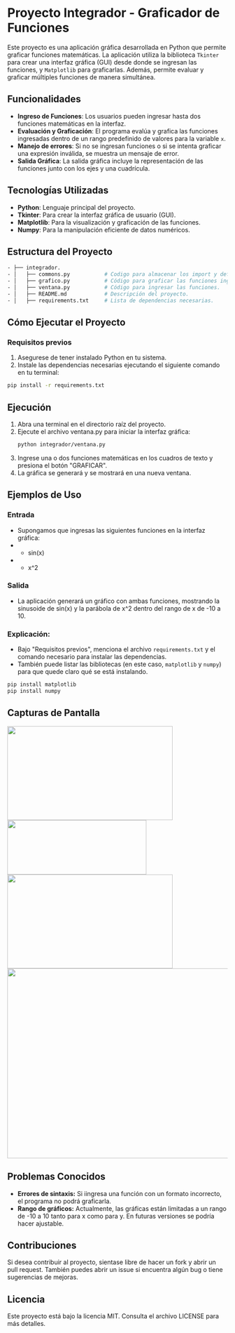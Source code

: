 # Proyecto Integrador - Graficador de Funciones

Este proyecto es una aplicación gráfica desarrollada en Python que permite graficar funciones matemáticas. La aplicación utiliza la biblioteca `Tkinter` para crear una interfaz gráfica (GUI) desde donde se ingresan las funciones, y `Matplotlib` para graficarlas. Además, permite evaluar y graficar múltiples funciones de manera simultánea.

## Funcionalidades

- **Ingreso de Funciones**: Los usuarios pueden ingresar hasta dos funciones matemáticas en la interfaz.
- **Evaluación y Graficación**: El programa evalúa y grafica las funciones ingresadas dentro de un rango predefinido de valores para la variable `x`.
- **Manejo de errores**: Si no se ingresan funciones o si se intenta graficar una expresión inválida, se muestra un mensaje de error.
- **Salida Gráfica**: La salida gráfica incluye la representación de las funciones junto con los ejes y una cuadrícula.

## Tecnologías Utilizadas

- **Python**: Lenguaje principal del proyecto.
- **Tkinter**: Para crear la interfaz gráfica de usuario (GUI).
- **Matplotlib**: Para la visualización y graficación de las funciones.
- **Numpy**: Para la manipulación eficiente de datos numéricos.

## Estructura del Proyecto

```bash
- ├── integrador.
- │   ├── commons.py           # Codigo para almacenar los import y def.
- │   ├── grafico.py           # Código para graficar las funciones ingresadas.
- │   ├── ventana.py           # Código para ingresar las funciones.
- │   ├── README.md            # Descripción del proyecto.
- │   ├── requirements.txt     # Lista de dependencias necesarias.
```
## Cómo Ejecutar el Proyecto

### Requisitos previos

1. Asegurese de tener instalado Python en tu sistema.
2. Instale las dependencias necesarias ejecutando el siguiente comando en tu terminal:

```bash
pip install -r requirements.txt
```
## Ejecución
1. Abra una terminal en el directorio raíz del proyecto.
2. Ejecute el archivo ventana.py para iniciar la interfaz gráfica:
   ```bash
   python integrador/ventana.py
3. Ingrese una o dos funciones matemáticas en los cuadros de texto y presiona el botón "GRAFICAR".
4. La gráfica se generará y se mostrará en una nueva ventana.

## Ejemplos de Uso

### Entrada
- Supongamos que ingresas las siguientes funciones en la interfaz gráfica:
- - sin(x)
- - x^2
### Salida
- La aplicación generará un gráfico con ambas funciones, mostrando la sinusoide de sin(x) y la parábola de x^2 dentro del rango de x de -10 a 10.

### Explicación:

- Bajo "Requisitos previos", menciona el archivo `requirements.txt` y el comando necesario para instalar las dependencias.
- También puede listar las bibliotecas (en este caso, `matplotlib` y `numpy`) para que quede claro qué se está instalando.

```bash
pip install matplotlib
pip install numpy
```

## Capturas de Pantalla
<img width="378" height="214" src= "https://github.com/user-attachments/assets/3bba4e60-c7bb-44a1-b3cc-23f87ef6aa49"/>
<img width="318" height="124" src= "https://github.com/user-attachments/assets/0c00c981-4ebb-4574-8466-88b90ae91d7f"/>
<img width="378" height="214" src= "https://github.com/user-attachments/assets/73fe1dd5-4e7f-4ad2-9c88-0bbc9e087715"/>
<img width="564" height="433" src= "https://github.com/user-attachments/assets/65f12f62-e076-4c2c-823e-e77432f03c11"/>

## Problemas Conocidos
- **Errores de sintaxis:** Si iingresa una función con un formato incorrecto, el programa no podrá graficarla.
- **Rango de gráficos:** Actualmente, las gráficas están limitadas a un rango de -10 a 10 tanto para x como para y. En futuras versiones se podría hacer ajustable.

## Contribuciones
Si desea contribuir al proyecto, sientase libre de hacer un fork y abrir un pull request. También puedes abrir un issue si encuentra algún bug o tiene sugerencias de mejoras.

## Licencia
Este proyecto está bajo la licencia MIT. Consulta el archivo LICENSE para más detalles.